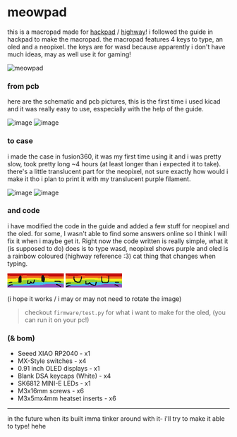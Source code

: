 # meowpad
this is a macropad made for [hackpad](https://hackpad.hackclub.com/) / [highway](https://highway.hackclub.com/)! i followed the guide in hackpad to make the macropad. the macropad features 4 keys to type, an oled and a neopixel. the keys are for wasd because apparently i don't have much ideas, may as well use it for gaming!

![meowpad](https://github.com/user-attachments/assets/6cd59e9b-deb9-4e98-9e4a-2f876e041948)

### from pcb
here are the schematic and pcb pictures, this is the first time i used kicad and it was really easy to use, esspecially with the help of the guide.

![image](https://github.com/user-attachments/assets/df957d69-7eb4-47a4-be30-d359f82a0674)
![image](https://github.com/user-attachments/assets/ef5e0778-b021-442e-850c-801ee4fb136c)


### to case
i made the case in fusion360, it was my first time using it and i was pretty slow, took pretty long ~4 hours (at least longer than i expected it to take). there's a little translucent part for the neopixel, not sure exactly how would i make it tho i plan to print it with my translucent purple filament.

![image](https://github.com/user-attachments/assets/80ded525-0a7f-439f-8cf6-b38a3eb6db45)
![image](https://github.com/user-attachments/assets/cc5c08f2-d852-48c3-8883-08bd7dc3449b)

### and code
i have modified the code in the guide and added a few stuff for neopixel and the oled. for some, I wasn't able to find some answers online so I think I will fix it when i maybe get it. Right now the code written is really simple, what it (is supposed to do) does is to type wasd, neopixel shows purple and oled is a rainbow coloured (highway reference :3) cat thing that changes when typing.

<img src="firmware/00cat.bmp"> <img src="firmware/uwucat.bmp">

(i hope it works / i may or may not need to rotate the image)

> checkout `firmware/test.py` for what i want to make for the oled, (you can run it on your pc!)

### (& bom)
- Seeed XIAO RP2040 - x1
- MX-Style switches - x4
- 0.91 inch OLED displays - x1
- Blank DSA keycaps (White) - x4
- SK6812 MINI-E LEDs - x1
- M3x16mm screws - x6
- M3x5mx4mm heatset inserts - x6

---
in the future when its built imma tinker around with it- i'll try to make it able to type! hehe
